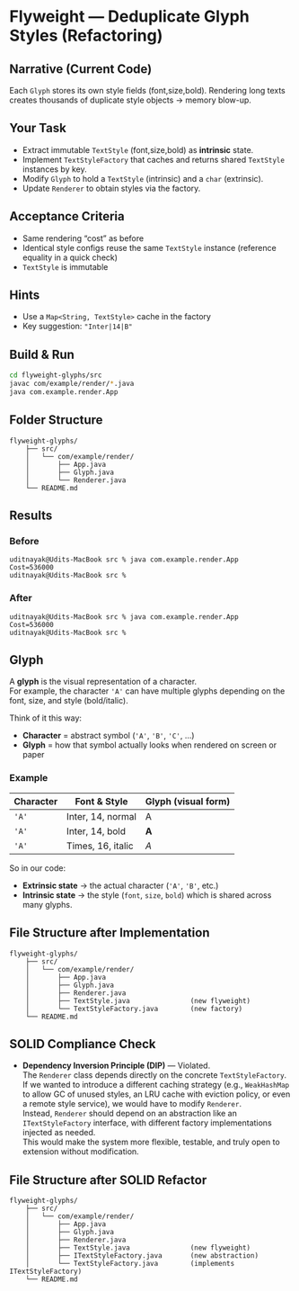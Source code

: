 # Flyweight — Deduplicate Glyph Styles (Refactoring)

## Narrative (Current Code)
Each `Glyph` stores its own style fields (font,size,bold). Rendering long texts creates thousands of duplicate style objects → memory blow-up.

## Your Task
- Extract immutable `TextStyle` (font,size,bold) as **intrinsic** state.
- Implement `TextStyleFactory` that caches and returns shared `TextStyle` instances by key.
- Modify `Glyph` to hold a `TextStyle` (intrinsic) and a `char` (extrinsic).
- Update `Renderer` to obtain styles via the factory.

## Acceptance Criteria
- Same rendering “cost” as before
- Identical style configs reuse the same `TextStyle` instance (reference equality in a quick check)
- `TextStyle` is immutable

## Hints
- Use a `Map<String, TextStyle>` cache in the factory
- Key suggestion: `"Inter|14|B"`

## Build & Run
```bash
cd flyweight-glyphs/src
javac com/example/render/*.java
java com.example.render.App
```


## Folder Structure
```
flyweight-glyphs/
    ├── src/
    │   └── com/example/render/
    │       ├── App.java
    │       ├── Glyph.java
    │       └── Renderer.java
    └── README.md
```

## Results

### Before
```shell
uditnayak@Udits-MacBook src % java com.example.render.App
Cost=536000
uditnayak@Udits-MacBook src % 
```

### After
```shell
uditnayak@Udits-MacBook src % java com.example.render.App
Cost=536000
uditnayak@Udits-MacBook src % 
```

## Glyph  

A **glyph** is the visual representation of a character.  
For example, the character `'A'` can have multiple glyphs depending on the font, size, and style (bold/italic).  

Think of it this way:  
- **Character** = abstract symbol (`'A'`, `'B'`, `'C'`, …)  
- **Glyph** = how that symbol actually looks when rendered on screen or paper  

### Example  

| Character | Font & Style      | Glyph (visual form) |
|-----------|------------------|----------------------|
| `'A'`     | Inter, 14, normal | A |
| `'A'`     | Inter, 14, bold   | **A** |
| `'A'`     | Times, 16, italic | *A* |

So in our code:  
- **Extrinsic state** → the actual character (`'A'`, `'B'`, etc.)  
- **Intrinsic state** → the style (`font`, `size`, `bold`) which is shared across many glyphs.  

## File Structure after Implementation
```
flyweight-glyphs/
    ├── src/
    │   └── com/example/render/
    │       ├── App.java
    │       ├── Glyph.java
    │       ├── Renderer.java
    │       ├── TextStyle.java               (new flyweight)
    │       └── TextStyleFactory.java        (new factory)
    └── README.md
```

## SOLID Compliance Check

- **Dependency Inversion Principle (DIP)** — Violated.  
  The `Renderer` class depends directly on the concrete `TextStyleFactory`.  
  If we wanted to introduce a different caching strategy (e.g., `WeakHashMap` to allow GC of unused styles, an LRU cache with eviction policy, or even a remote style service), we would have to modify `Renderer`.  
  Instead, `Renderer` should depend on an abstraction like an `ITextStyleFactory` interface, with different factory implementations injected as needed.  
  This would make the system more flexible, testable, and truly open to extension without modification.

## File Structure after SOLID Refactor
```
flyweight-glyphs/
    ├── src/
    │   └── com/example/render/
    │       ├── App.java
    │       ├── Glyph.java
    │       ├── Renderer.java
    │       ├── TextStyle.java               (new flyweight)
    │       ├── ITextStyleFactory.java       (new abstraction)
    │       └── TextStyleFactory.java        (implements ITextStyleFactory)
    └── README.md
```
